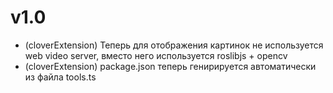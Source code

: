 # v1.0

- (cloverExtension) Теперь для отображения картинок не используется web video server, вместо него используется roslibjs + opencv
- (cloverExtension) package.json теперь генирируется автоматически из файла tools.ts
